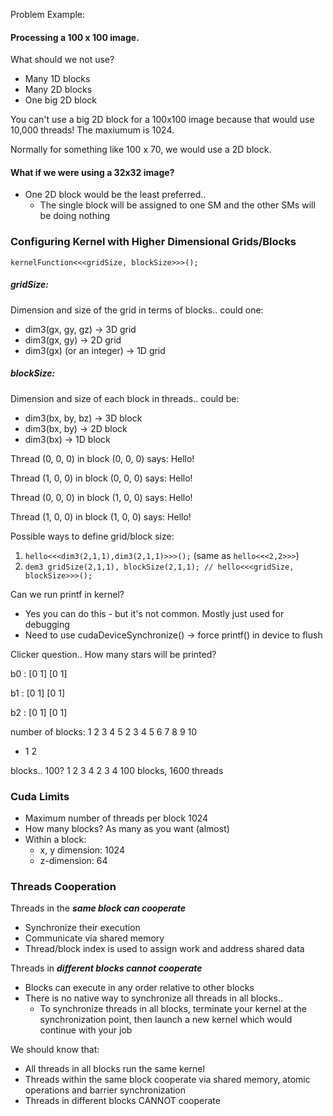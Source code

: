 Problem Example:
#### Processing a 100 x 100 image. 
What should we not use?
  - Many 1D blocks
  - Many 2D blocks
  - One big 2D block

You can't use a big 2D block for a 100x100 image because that would use 10,000 threads! The maxiumum is 1024.

Normally for something like 100 x 70, we would use a 2D block.

#### What if we were using a 32x32 image?
- One 2D block would be the least preferred..
  - The single block will be assigned to one SM and the other SMs will be doing nothing 

### Configuring Kernel with Higher Dimensional Grids/Blocks

`kernelFunction<<<gridSize, blockSize>>>();`

##### gridSize:

Dimension and size of the grid in terms of blocks.. could one:
  - dim3(gx, gy, gz) -> 3D grid
  - dim3(gx, gy) -> 2D grid
  - dim3(gx) (or an integer) -> 1D grid

##### blockSize:

Dimension and size of each block in threads.. could be:
 - dim3(bx, by, bz) -> 3D block
 - dim3(bx, by) -> 2D block
 - dim3(bx) -> 1D block


Thread (0, 0, 0) in block (0, 0, 0) says: Hello!

Thread (1, 0, 0) in block (0, 0, 0) says: Hello!

Thread (0, 0, 0) in block (1, 0, 0) says: Hello!

Thread (1, 0, 0) in block (1, 0, 0) says: Hello!

Possible ways to define grid/block size:
1. `hello<<<dim3(2,1,1),dim3(2,1,1)>>>();` (same as `hello<<<2,2>>>`)
2. `dem3 gridSize(2,1,1), blockSize(2,1,1); // hello<<<gridSize, blockSize>>>();`

Can we run printf in kernel?
  - Yes you can do this - but it's not common. Mostly just used for debugging
  - Need to use cudaDeviceSynchronize() -> force printf() in device to flush

Clicker question.. How many stars will be printed?

b0 : [0 1]
     [0 1]

b1 : [0 1]
     [0 1]

b2 : [0 1]
     [0 1]
     
number of blocks:
1 2 3 4 5
2
3
4
5
6
7
8
9
10

- 1 2

blocks.. 100?
1 2 3 4
2
3
4
100 blocks, 1600 threads

### Cuda Limits

- Maximum number of threads per block 1024
- How many blocks? As many as you want (almost)
- Within a block:
  - x, y dimension: 1024
  - z-dimension: 64

### Threads Cooperation

Threads in the ***same block can cooperate***
  - Synchronize their execution
  - Communicate via shared memory
  - Thread/block index is used to assign work and address shared data

Threads in ***different blocks cannot cooperate***
  - Blocks can execute in any order relative to other blocks
  - There is no native way to synchronize all threads in all blocks..
    - To synchronize threads in all blocks, terminate your kernel at the synchronization point, then launch a new kernel which would continue with your job


We should know that:
  - All threads in all blocks run the same kernel
  - Threads within the same block cooperate via shared memory, atomic operations and barrier synchronization
  - Threads in different blocks CANNOT cooperate










